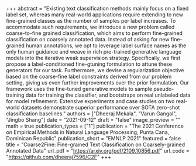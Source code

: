 +++
abstract = "Existing text classification methods mainly focus on a fixed label set, whereas many real-world applications require extending to new fine-grained classes as the number of samples per label increases. To accommodate such requirements, we introduce a new problem called coarse-to-fine grained classification, which aims to perform fine-grained classification on coarsely annotated data. Instead of asking for new fine-grained human annotations, we opt to leverage label surface names as the only human guidance and weave in rich pre-trained generative language models into the iterative weak supervision strategy. Specifically, we first propose a label-conditioned fine-gtuning formulation to attune these generators for our task. Furthermore, we devise a regularization objective based on the coarse-fine label constraints derived from our problem setting, giving us even further improvements over the prior formulation. Our framework uses the fine-tuned generative models to sample pseudo-training data for training the classifier, and bootstraps on real unlabeled data for model refinement. Extensive experiments and case studies on two real-world datasets demonstrate superior performance over SOTA zero-shot classification baselines."
authors = ["Dheeraj Mekala", "Varun Gangal", "Jingbo Shang"]
date = "2021-09-12"
draft = "false"
image_preview = ""
math = true
publication_types = ["1"]
publication = "The 2021 Conference on Empirical Methods in Natural Language Processing, Punta Cana, Dominican Republic"
publication_short = "EMNLP 2021"
featured = false
title = "Coarse2Fine: Fine-grained Text Classification on Coarsely-grained Annotated Data"
url_pdf = "https://arxiv.org/pdf/2109.10856.pdf"
url_code = "https://github.com/dheeraj7596/C2F"
+++